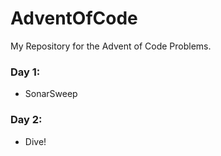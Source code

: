 # AdventOfCode
My Repository for the Advent of Code Problems.

### Day 1:
- SonarSweep
### Day 2:
- Dive!
